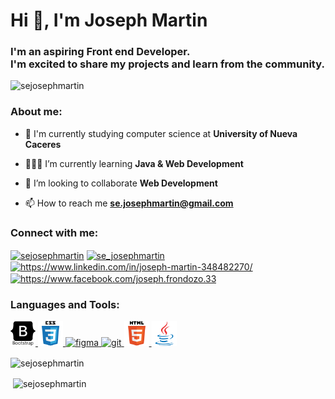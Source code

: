 <h1 align="left">Hi 👋, I'm Joseph Martin</h1>
<h3 align="left">I'm an aspiring Front end Developer.<br> I'm excited to share my projects and learn from the community.</h3>

<p align="left"> <img src="https://komarev.com/ghpvc/?username=sejosephmartin&label=Profile%20views&color=0e75b6&style=flat" alt="sejosephmartin" /> </p>
<h3>About me:</h3>

- 🏫 I'm currently studying computer science at **University of Nueva Caceres**

- 🧑🏻‍💻 I’m currently learning **Java & Web Development**

- 👯 I’m looking to collaborate **Web Development**

- 📫 How to reach me **se.josephmartin@gmail.com**

<h3 align="left">Connect with me:</h3>
<p align="left">
<a href="https://codepen.io/sejosephmartin" target="blank"><img align="center" src="https://raw.githubusercontent.com/rahuldkjain/github-profile-readme-generator/master/src/images/icons/Social/codepen.svg" alt="sejosephmartin" height="30" width="40" /></a>
<a href="https://twitter.com/se_josephmartin" target="blank"><img align="center" src="https://raw.githubusercontent.com/rahuldkjain/github-profile-readme-generator/master/src/images/icons/Social/twitter.svg" alt="se_josephmartin" height="30" width="40" /></a>
<a href="https://linkedin.com/in/https://www.linkedin.com/in/joseph-martin-348482270/" target="blank"><img align="center" src="https://raw.githubusercontent.com/rahuldkjain/github-profile-readme-generator/master/src/images/icons/Social/linked-in-alt.svg" alt="https://www.linkedin.com/in/joseph-martin-348482270/" height="30" width="40" /></a>
<a href="https://fb.com/https://www.facebook.com/joseph.frondozo.33" target="blank"><img align="center" src="https://raw.githubusercontent.com/rahuldkjain/github-profile-readme-generator/master/src/images/icons/Social/facebook.svg" alt="https://www.facebook.com/joseph.frondozo.33" height="30" width="40" /></a>
</p>
<p>
 

<h3 align="left">Languages and Tools:</h3>
<p align="left"> <a href="https://getbootstrap.com" target="_blank" rel="noreferrer"> <img src="https://raw.githubusercontent.com/devicons/devicon/master/icons/bootstrap/bootstrap-plain-wordmark.svg" alt="bootstrap" width="40" height="40"/> </a> <a href="https://www.w3schools.com/css/" target="_blank" rel="noreferrer"> <img src="https://raw.githubusercontent.com/devicons/devicon/master/icons/css3/css3-original-wordmark.svg" alt="css3" width="40" height="40"/> </a> <a href="https://www.figma.com/" target="_blank" rel="noreferrer"> <img src="https://www.vectorlogo.zone/logos/figma/figma-icon.svg" alt="figma" width="40" height="40"/> </a> <a href="https://git-scm.com/" target="_blank" rel="noreferrer"> <img src="https://www.vectorlogo.zone/logos/git-scm/git-scm-icon.svg" alt="git" width="40" height="40"/> </a> <a href="https://www.w3.org/html/" target="_blank" rel="noreferrer"> <img src="https://raw.githubusercontent.com/devicons/devicon/master/icons/html5/html5-original-wordmark.svg" alt="html5" width="40" height="40"/> </a> <a href="https://www.java.com" target="_blank" rel="noreferrer"> <img src="https://raw.githubusercontent.com/devicons/devicon/master/icons/java/java-original.svg" alt="java" width="40" height="40"/> </a></p>
 
 
 <p><img align="center" src="https://github-readme-streak-stats.herokuapp.com/?user=sejosephmartin&theme=radical" alt="sejosephmartin" /></p>
<p>&nbsp;<img align="center" src="https://github-readme-stats.vercel.app/api?username=sejosephmartin&show_icons=true&theme=radical&cache_seconds=1800&locale=en" alt="sejosephmartin" /></p>


